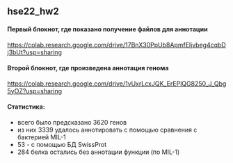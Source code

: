 ## hse22_hw2

#### Первый блокнот, где показано получение файлов для аннотации 
https://colab.research.google.com/drive/17BnX30PpUb8ApmfEljvbeg4cqbDj3bUt?usp=sharing
#### Второй блокнот, где произведена аннотация генома 
https://colab.research.google.com/drive/1vUxrLcxJQK_ErEPlQG8250_J_Qbg5yOZ?usp=sharing

#### Статистика: 
- всего было предсказано 3620 генов
- из них 3339 удалось аннотировать с помощью сравнения с бактерией MIL-1
- 53 - с помощью БД SwissProt
- 284 белка остались без аннотации функции (по MIL-1)
